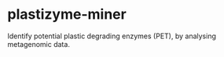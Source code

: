 # plastizyme-miner
Identify potential plastic degrading enzymes (PET), by analysing metagenomic data.
